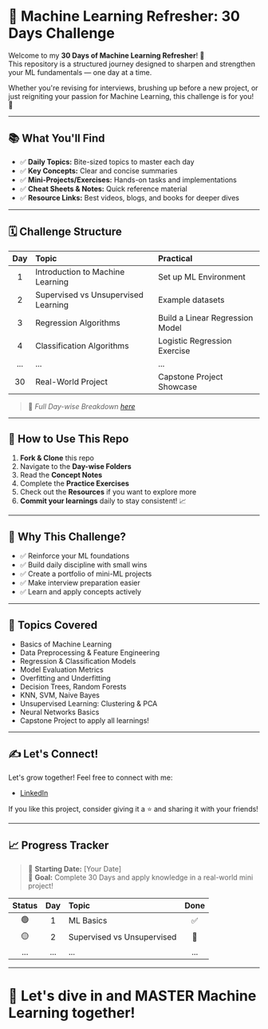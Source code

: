 # 🧠 Machine Learning Refresher: 30 Days Challenge

Welcome to my **30 Days of Machine Learning Refresher**! 🚀  
This repository is a structured journey designed to sharpen and strengthen your ML fundamentals — one day at a time.

Whether you're revising for interviews, brushing up before a new project, or just reigniting your passion for Machine Learning, this challenge is for you! 🌟

---

## 📚 What You'll Find

- ✅ **Daily Topics:** Bite-sized topics to master each day
- ✅ **Key Concepts:** Clear and concise summaries
- ✅ **Mini-Projects/Exercises:** Hands-on tasks and implementations
- ✅ **Cheat Sheets & Notes:** Quick reference material
- ✅ **Resource Links:** Best videos, blogs, and books for deeper dives

---

## 🗓️ Challenge Structure

| Day | Topic | Practical |
|:---:|:-----|:----------|
| 1 | Introduction to Machine Learning | Set up ML Environment |
| 2 | Supervised vs Unsupervised Learning | Example datasets |
| 3 | Regression Algorithms | Build a Linear Regression Model |
| 4 | Classification Algorithms | Logistic Regression Exercise |
| ... | ... | ... |
| 30 | Real-World Project | Capstone Project Showcase |

> 📌 *Full Day-wise Breakdown [here](link-to-your-folder-or-file)*

---

## 🚀 How to Use This Repo

1. **Fork & Clone** this repo
2. Navigate to the **Day-wise Folders**
3. Read the **Concept Notes**
4. Complete the **Practice Exercises**
5. Check out the **Resources** if you want to explore more
6. **Commit your learnings** daily to stay consistent! 📈

---

## 🌟 Why This Challenge?

- ✅ Reinforce your ML foundations
- ✅ Build daily discipline with small wins
- ✅ Create a portfolio of mini-ML projects
- ✅ Make interview preparation easier
- ✅ Learn and apply concepts actively

---

## 📌 Topics Covered

- Basics of Machine Learning
- Data Preprocessing & Feature Engineering
- Regression & Classification Models
- Model Evaluation Metrics
- Overfitting and Underfitting
- Decision Trees, Random Forests
- KNN, SVM, Naive Bayes
- Unsupervised Learning: Clustering & PCA
- Neural Networks Basics
- Capstone Project to apply all learnings!

---

## ✍️ Let's Connect!

Let's grow together! Feel free to connect with me:

- [LinkedIn](https://www.linkedin.com/in/sayan-de-121144184/)

If you like this project, consider giving it a ⭐ and sharing it with your friends!

---

## 📈 Progress Tracker

> 🏁 **Starting Date:** [Your Date]  
> 🎯 **Goal:** Complete 30 Days and apply knowledge in a real-world mini project!

| Status | Day | Topic | Done |
|:------:|:---:|:------|:----:|
| 🟢 | 1 | ML Basics | ✅ |
| 🟡 | 2 | Supervised vs Unsupervised | 🔄 |
| ... | ... | ... | ... |

---

# 🚀 Let's dive in and MASTER Machine Learning together! 
